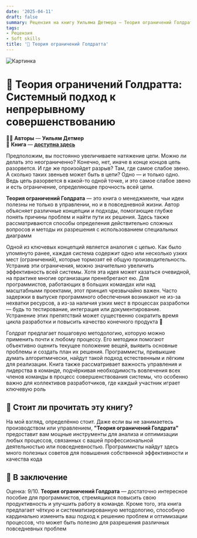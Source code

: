 ```yaml
---
date: '2025-04-11'
draft: false
summary: Рецензия на книгу Уильяма Детмера — Теория ограничений Голдратта
tags:
- Рецензия
- Soft skills
title: '🎲 Теория ограничений Голдратта'
---
```


![Картинка](https://adamanr.github.io/blog/images/posts/image_117.jpg)

# 🎲 **Теория ограничений Голдратта: Системный подход к непрерывному совершенствованию**

🧍‍♂️ **Авторы** — **Уильям Детмер** \
📕 **Книга** — [**доступна здесь**](https://t.me/c/2238954094/21)

Предположим, вы постоянно увеличиваете натяжение цепи. Можно ли делать это неограниченно? Конечно, нет, иначе в конце концов цепь разорвется. И где же произойдет разрыв? Там, где самое слабое звено. А сколько таких звеньев может быть в цепи? Одно — и только одно. Ведь цепь разорвется в какой-то одной точке, и это самое слабое звено и есть ограничение, определяющее прочность всей цепи.

**Теория ограничений Голдрата** — это книга о менеджменте, чьи идеи полезны не только в управлении, но и в повседневной жизни. Автор объясняет различные концепции и подходы, помогающие глубже понять причины проблем и найти пути их решения. Здесь также рассматриваются способы определения действительно сложных вопросов и методы их разрешения с использованием специальных диаграмм

Одной из ключевых концепций является аналогия с цепью. Как было упомянуто ранее, каждая система содержит одно или несколько узких мест (ограничений), которые тормозят её общую производительность. Устранив эти ограничения, можно значительно увеличить эффективность всей системы. Хотя эта идея может казаться очевидной, на практике многие организации пренебрегают ею. Для программистов, работающих в больших командах или над масштабными проектами, этот принцип чрезвычайно важен. Часто задержки в выпуске программного обеспечения возникают не из-за нехватки ресурсов, а из-за наличия узких мест в процессах разработки — будь то тестирование, интеграция или документирование. Устранение этих препятствий может существенно сократить время цикла разработки и повысить качество конечного продукта 🙂

Голдрат предлагает пошаговую методологию, которую можно применить почти к любому процессу. Его методики помогают объективно оценить текущее положение вещей, выявить основные проблемы и создать план их решения. Программисты, привыкшие думать алгоритмически, найдут такой подход естественным и лёгким для реализации. Книга также рассматривает важность управления и лидерства в команде, подчёркивая необходимость вовлечения всех членов команды в процесс совершенствования системы, что особенно важно для коллективов разработчиков, где каждый участник играет ключевую роль

## 📘 **Стоит ли прочитать эту книгу?**
На мой взгляд, определённо стоит. Даже если вы не занимаетесь производством или управлением, **"Теория ограничений Голдрата"** предоставит вам мощные инструменты для анализа и оптимизации любых процессов, связанных с вашей профессиональной деятельностью или повседневностью. Программисты найдут здесь много полезных советов для повышения собственной эффективности и качества кода

## 🤟 **В заключение**
Оценка: 9/10. **Теория ограничений Голдрата** — достаточно интересное пособие для программистов, стремящихся повысить свою продуктивность и улучшить работу в команде. Кроме того, эта книга предлагает чёткую и систематизированную методологию, способную кардинально изменить ваш подход к решению проблем и оптимизации процессов, что может быть полезно для разрешения различных повседневных проблем
